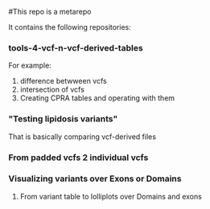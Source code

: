 #This repo is a metarepo

It contains the following repositories:

### tools-4-vcf-n-vcf-derived-tables  
For example:  
1. difference betwween vcfs  
2. intersection of vcfs  
3. Creating CPRA tables and operating with them  

### "Testing lipidosis variants"  
That is basically comparing vcf-derived files

### From padded vcfs 2 individual vcfs

### Visualizing variants over Exons or Domains
1. From variant table to lolliplots over Domains and exons 
